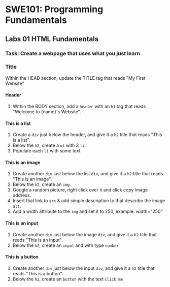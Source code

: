 # SWE101: Programming Fundamentals

## Labs 01 HTML Fundamentals

### Task: Create a webpage that uses what you just learn

### Title

Within the HEAD section, update the TITLE tag that reads "My First Website"

#### Header

1. Within the BODY section, add a `header` with an `h1` tag that reads "Welcome to {name}'s Website".

#### This is a list

1. Create a `div` just below the header, and give it a `h2` title that reads "This is a list".
2. Below the `h2`, create a `ul` with 3 `li`.
3. Populate each `li` with some text

#### This is an image

1. Create another `div` just below the list `div`, and give it a `h2` title that reads "This is an image".
2. Below the `h2`, create an `img`.
3. Google a random picture, right click over it and click copy image address.
4. Insert that link to `src` & add simple description to that describe the image `alt`.
5. Add a width attribute to the `img` and set it to 250, example: width="250"

#### This is an input

1. Create another `div` just below the image `div`, and give it a `h2` title that reads "This is an input".
2. Below the `h2`, create an `input` and with type `number`

#### This is a button

1. Create another `div` just below the input `div`, and give it a `h2` title that reads "This is a button".
2. Below the `h2`, create an `button` with the text `Click me`
